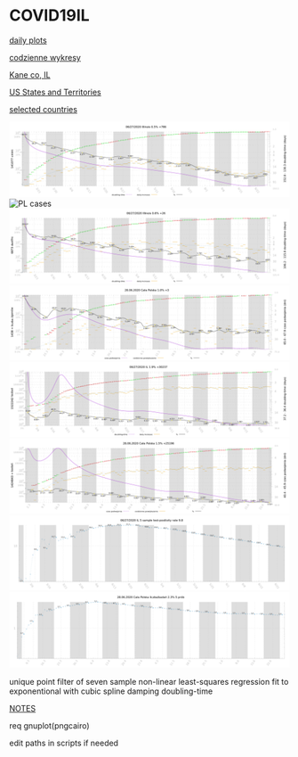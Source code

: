 # COVID19IL

[daily plots](https://msliczniak.github.io/COVID19IL/plots/index.html)

[codzienne wykresy](https://msliczniak.github.io/COVID19IL/plots/pl/index.html)

[Kane co, IL](https://msliczniak.github.io/COVID19IL/plots/kane/index.html)

[US States and Territories](https://msliczniak.github.io/COVID19IL/plots/us/index.html)

[selected countries](https://msliczniak.github.io/COVID19IL/plots/csse/index.html)

![IL cases](plots/illinois-cases.png)
![PL cases](plots/pl/Ca%C5%82a%20Polska-liczba.png)
![IL deaths](plots/illinois-deaths.png)
![PL deaths](plots/pl/Ca%C5%82a%20Polska-liczba%20zgon%C3%B3w.png)
![IL tested](plots/us/IL-5t.png)
![PL tested](plots/pl/tested.png)
![IL test-positivity](plots/us/IL-5r.png)
![PL test-positivity](plots/pl/ratio.png)

unique point filter of
seven sample non-linear least-squares regression fit to exponentional with cubic
spline damping doubling-time

[NOTES](NOTES.txt)

req gnuplot(pngcairo)

edit paths in scripts if needed
